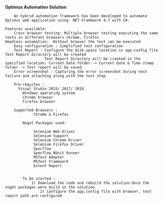 <B> Optimus Automation Solution </B>
    
		An hybrid automation framework has been developed to automate Optimus web application using  NET Framework 4.7 with C#.
		
    Features available: 
		Cross browser testing: Multiple browser testing executing the same tests in different browsers chrome, firefox
    Headless automation:  Without browser the test can be executed
		Easy configuration : Simplified test configuration
		Test Report : Configure the disk space location in app.config file Test Report directory will be created
		              Test Report Directory will be created in the specified location. Current Date folder -> Current Date & Time stamp folder -> Test report will be saved
		Error screenshot : Capturing the error screenshot during test failure and attaching along with the test step 
		
		Pre-requites : 
		  Visual Studio 2015/ 2017/ 2019 
			Windows operating system 
			Chrome browser
			Firefox browser
		
		Supported Browsers :
		         Chrome & Firefox
		
			Nuget Packages used: 
		    
				 Selenium Web Driver 
				 Selenium Support
				 Selenium Chrome Driver
				 Selenium Firefox Driver 
				 Specflow 
				 Specflow NUnit Runner
				 MSTest Adapter 
				 MSTest Framework 
				 Extent Report
			  
				 
			To be started : 
			    1) Download the code and rebuild the solution.Once the nuget packages were build in the solution. 
		            2) Configure the app.config file with browser, test report path are configured
						 
			  
			
			
